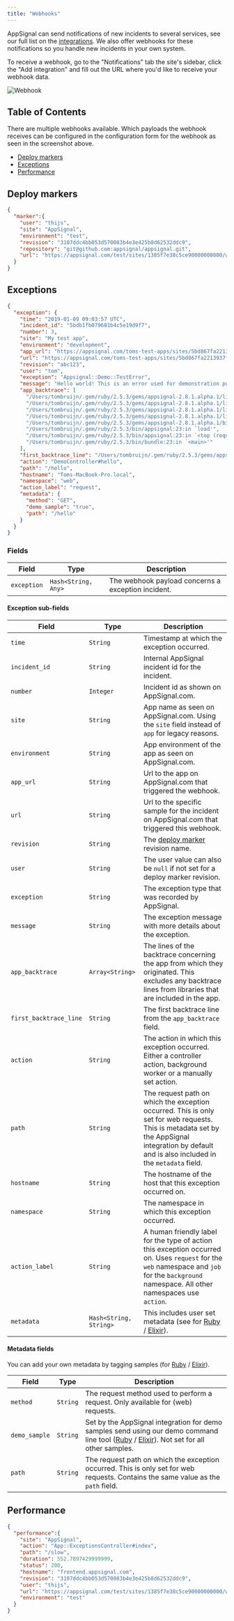 ```yaml
---
title: "Webhooks"
---
```


AppSignal can send notifications of new incidents to several services, see our full list on the [integrations](/application/integrations). We also offer webhooks for these notifications so you handle new incidents in your own system.

To receive a webhook, go to the "Notifications" tab the site's sidebar, click the "Add integration" and fill out the URL where you'd like to receive your webhook data.

![Webhook](/images/screenshots/app_webhook.png)

## Table of Contents

There are multiple webhooks available. Which payloads the webhook receives can be configured in the configuration form for the webhook as seen in the screenshot above.

- [Deploy markers](#deploy-markers)
- [Exceptions](#exceptions)
- [Performance](#performance)

## Deploy markers

```json
{
  "marker":{
    "user": "thijs",
    "site": "AppSignal",
    "environment": "test",
    "revision": "3107ddc4bb053d570083b4e3e425b8d62532ddc9",
    "repository": "git@github.com:appsignal/appsignal.git",
    "url": "https://appsignal.com/test/sites/1385f7e38c5ce90000000000/web/exceptions"
  }
}
```

## Exceptions

```json
{
  "exception": {
    "time": "2019-01-09 09:03:57 UTC",
    "incident_id": "5bdb1fb079681b4c5e19d9f7",
    "number": 3,
    "site": "My test app",
    "environment": "development",
    "app_url": "https://appsignal.com/toms-test-apps/sites/5bd867fa2213937f3666ae7b",
    "url": "https://appsignal.com/toms-test-apps/sites/5bd867fa2213937f3666ae7b/incidents/3?timestamp=2019-01-09T09%3A03%3A57Z",
    "revision": "abc123",
    "user": "tom",
    "exception": "Appsignal::Demo::TestError",
    "message": "Hello world! This is an error used for demonstration purposes.",
    "app_backtrace": [
      "/Users/tombruijn/.gem/ruby/2.5.3/gems/appsignal-2.8.1.alpha.1/lib/appsignal/demo.rb:49:in `create_example_error_request'",
      "/Users/tombruijn/.gem/ruby/2.5.3/gems/appsignal-2.8.1.alpha.1/lib/appsignal/demo.rb:35:in `transmit'",
      "/Users/tombruijn/.gem/ruby/2.5.3/gems/appsignal-2.8.1.alpha.1/lib/appsignal/cli/demo.rb:53:in `run'",
      "/Users/tombruijn/.gem/ruby/2.5.3/gems/appsignal-2.8.1.alpha.1/lib/appsignal/cli.rb:31:in `run'",
      "/Users/tombruijn/.gem/ruby/2.5.3/gems/appsignal-2.8.1.alpha.1/bin/appsignal:7:in `<top (required)>'",
      "/Users/tombruijn/.gem/ruby/2.5.3/bin/appsignal:23:in `load'",
      "/Users/tombruijn/.gem/ruby/2.5.3/bin/appsignal:23:in `<top (required)>'",
      "/Users/tombruijn/.gem/ruby/2.5.3/bin/bundle:23:in `<main>'"
    ],
    "first_backtrace_line": "/Users/tombruijn/.gem/ruby/2.5.3/gems/appsignal-2.8.1.alpha.1/lib/appsignal/demo.rb:49:in `create_example_error_request'",
    "action": "DemoController#hello",
    "path": "/hello",
    "hostname": "Toms-MacBook-Pro.local",
    "namespace": "web",
    "action_label": "request",
    "metadata": {
      "method": "GET",
      "demo_sample": "true",
      "path": "/hello"
    }
  }
}
```

### Fields

<table>
  <thead>
    <tr>
      <th>Field</th>
      <th>Type</th>
      <th>Description</th>
    </tr>
  </thead>
  <tbody>
    <tr>
      <td><code>exception</code></td>
      <td><code>Hash&lt;String, Any&gt;</code></td>
      <td>The webhook payload concerns a exception incident.</td>
    </tr>
  </tbody>
</table>

#### Exception sub-fields

<table>
  <thead>
    <tr>
      <th>Field</th>
      <th>Type</th>
      <th>Description</th>
    </tr>
  </thead>
  <tbody>
    <tr>
      <td><code>time</code></td>
      <td><code>String</code></td>
      <td>Timestamp at which the exception occurred.</td>
    </tr>
    <tr>
      <td><code>incident_id</code></td>
      <td><code>String</code></td>
      <td>Internal AppSignal incident id for the incident.</td>
    </tr>
    <tr>
      <td><code>number</code></td>
      <td><code>Integer</code></td>
      <td>Incident id as shown on AppSignal.com.</td>
    </tr>
    <tr>
      <td><code>site</code></td>
      <td><code>String</code></td>
      <td>App name as seen on AppSignal.com. Using the <code>site</code> field instead of <code>app</code> for legacy reasons.</td>
    </tr>
    <tr>
      <td><code>environment</code></td>
      <td><code>String</code></td>
      <td>App environment of the app as seen on AppSignal.com.</td>
    </tr>
    <tr>
      <td><code>app_url</code></td>
      <td><code>String</code></td>
      <td>Url to the app on AppSignal.com that triggered the webhook.</td>
    </tr>
    <tr>
      <td><code>url</code></td>
      <td><code>String</code></td>
      <td>Url to the specific sample for the incident on AppSignal.com that triggered this webhook.</td>
    </tr>
    <tr>
      <td><code>revision</code></td>
      <td><code>String</code></td>
      <td>The <a href="application/markers/deploy-marker.html">deploy marker</a> revision name.</td>
    </tr>
    <tr>
      <td><code>user</code></td>
      <td><code>String</code></td>
      <td>The user value can also be <code>null</code> if not set for a deploy marker revision.</td>
    </tr>
    <tr>
      <td><code>exception</code></td>
      <td><code>String</code></td>
      <td>The exception type that was recorded by AppSignal.</td>
    </tr>
    <tr>
      <td><code>message</code></td>
      <td><code>String</code></td>
      <td>The exception message with more details about the exception.</td>
    </tr>
    <tr>
      <td><code>app_backtrace</code></td>
      <td><code>Array&lt;String&gt;</code></td>
      <td>The lines of the backtrace concerning the app from which they originated. This excludes any backtrace lines from libraries that are included in the app.</td>
    </tr>
    <tr>
      <td><code>first_backtrace_line</code></td>
      <td><code>String</code></td>
      <td>The first backtrace line from the <code>app_backtrace</code> field.</td>
    </tr>
    <tr>
      <td><code>action</code></td>
      <td><code>String</code></td>
      <td>The action in which this exception occurred. Either a controller action, background worker or a manually set action.</td>
    </tr>
    <tr>
      <td><code>path</code></td>
      <td><code>String</code></td>
      <td>The request path on which the exception occurred. This is only set for web requests. This is metadata set by the AppSignal integration by default and is also included in the <code>metadata</code> field.</td>
    </tr>
    <tr>
      <td><code>hostname</code></td>
      <td><code>String</code></td>
      <td>The hostname of the host that this exception occurred on.</td>
    </tr>
    <tr>
      <td><code>namespace</code></td>
      <td><code>String</code></td>
      <td>The namespace in which this exception occurred.</td>
    </tr>
    <tr>
      <td><code>action_label</code></td>
      <td><code>String</code></td>
      <td>A human friendly label for the type of action this exception occurred on. Uses <code>request</code> for the <code>web</code> namespace and <code>job</code> for the <code>background</code> namespace. All other namespaces use <code>action</code>.</td>
    </tr>
    <tr>
      <td><code>metadata</code></td>
      <td><code>Hash&lt;String, String&gt;</code></td>
      <td>This includes user set metadata (see for <a href="/ruby/instrumentation/tagging.html">Ruby</a> / <a href="/elixir/instrumentation/tagging.html">Elixir</a>).</td>
    </tr>
  </tbody>
</table>

#### Metadata fields

You can add your own metadata by tagging samples (for <a href="/ruby/instrumentation/tagging.html">Ruby</a> / <a href="/elixir/instrumentation/tagging.html">Elixir</a>).

<table>
  <thead>
    <tr>
      <th>Field</th>
      <th>Type</th>
      <th>Description</th>
    </tr>
  </thead>
  <tbody>
    <tr>
      <td><code>method</code></td>
      <td><code>String</code></td>
      <td>The request method used to perform a request. Only available for (web) requests.</td>
    </tr>
    <tr>
      <td><code>demo_sample</code></td>
      <td><code>String</code></td>
      <td>Set by the AppSignal integration for demo samples send using our demo command line tool (<a href="/ruby/command-line/demo.html">Ruby</a> / <a href="/elixir/command-line/demo.html">Elixir</a>). Not set for all other samples.</td>
    </tr>
    <tr>
      <td><code>path</code></td>
      <td><code>String</code></td>
      <td>The request path on which the exception occurred. This is only set for web requests. Contains the same value as the <code>path</code> field.</td>
    </tr>
  </tbody>
</table>


## Performance

```json
{
  "performance":{
    "site": "AppSignal",
    "action": "App::ExceptionsController#index",
    "path": "/slow",
    "duration": 552.7897429999999,
    "status": 200,
    "hostname": "frontend.appsignal.com",
    "revision": "3107ddc4bb053d570083b4e3e425b8d62532ddc9",
    "user": "thijs",
    "url": "https://appsignal.com/test/sites/1385f7e38c5ce90000000000/web/performance/App::ExceptionsController-index",
    "environment": "test"
  }
}
```
